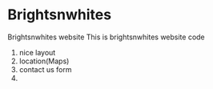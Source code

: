 # Brightsnwhites
Brightsnwhites website
This is brightsnwhites website code

1. nice layout
2. location(Maps)
3. contact us form
4. 
